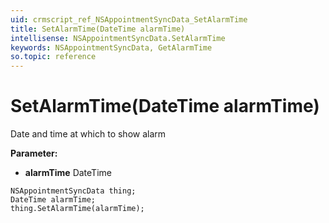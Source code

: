 ```yaml
---
uid: crmscript_ref_NSAppointmentSyncData_SetAlarmTime
title: SetAlarmTime(DateTime alarmTime)
intellisense: NSAppointmentSyncData.SetAlarmTime
keywords: NSAppointmentSyncData, GetAlarmTime
so.topic: reference
---
```


# SetAlarmTime(DateTime alarmTime)

Date and time at which to show alarm

**Parameter:** 
* **alarmTime** DateTime

```crmscript
NSAppointmentSyncData thing;
DateTime alarmTime;
thing.SetAlarmTime(alarmTime);
```

